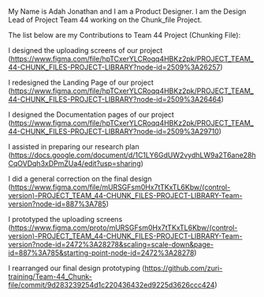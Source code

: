 My Name is Adah Jonathan and I am a Product Designer. I am the Design Lead of Project Team 44 working on the Chunk_file Project.

The list below are my Contributions to Team 44 Project (Chunking File):

I designed the uploading screens of our project (https://www.figma.com/file/hpTCxerYLCRoqq4HBKz2pk/PROJECT_TEAM_44-CHUNK_FILES-PROJECT-LIBRARY?node-id=2509%3A26257)

I redesigned the Landing Page of our project (https://www.figma.com/file/hpTCxerYLCRoqq4HBKz2pk/PROJECT_TEAM_44-CHUNK_FILES-PROJECT-LIBRARY?node-id=2509%3A26464)

I designed the Documentation pages of our project (https://www.figma.com/file/hpTCxerYLCRoqq4HBKz2pk/PROJECT_TEAM_44-CHUNK_FILES-PROJECT-LIBRARY?node-id=2509%3A29710)

I assisted in preparing our research plan (https://docs.google.com/document/d/1C1LY6GdUW2vydhLW9a2T6ane28hCqOVDqh3xDPmZUa4/edit?usp=sharing)

I did a general correction on the final design (https://www.figma.com/file/mURSGFsm0Hx7tTKxTL6Kbw/(control-version)-PROJECT_TEAM_44-CHUNK_FILES-PROJECT-LIBRARY-Team-version?node-id=887%3A785)

I prototyped the uploading screens (https://www.figma.com/proto/mURSGFsm0Hx7tTKxTL6Kbw/(control-version)-PROJECT_TEAM_44-CHUNK_FILES-PROJECT-LIBRARY-Team-version?node-id=2472%3A28278&scaling=scale-down&page-id=887%3A785&starting-point-node-id=2472%3A28278)

I rearranged our final design prototyping (https://github.com/zuri-training/Team-44_Chunk-file/commit/9d283239254d1c220436432ed9225d3626ccc424)

